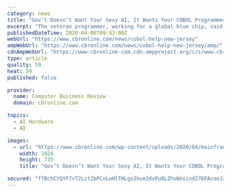 ```yaml
---
category: news
title: "Gov’t Doesn’t Want Your Sexy AI, It Wants Your COBOL Programmers"
excerpt: "The veteran programmer, working for a global blue chip, said: “We are a big IBM shop but, like everyone else, they want to ‘modernise’. However, at the back end we have heavy reliance on very good, solid and dependable mainframe apps. Some of our core systems are 35-years-old, they just keep doing what they do. “The challenge to me is ..."
publishedDateTime: 2020-04-06T09:43:00Z
webUrl: "https://www.cbronline.com/news/cobol-help-new-jersey"
ampWebUrl: "https://www.cbronline.com/news/cobol-help-new-jersey/amp/"
cdnAmpWebUrl: "https://www-cbronline-com.cdn.ampproject.org/c/s/www.cbronline.com/news/cobol-help-new-jersey/amp/"
type: article
quality: 59
heat: 59
published: false

provider:
  name: Computer Business Review
  domain: cbronline.com

topics:
  - AI Hardware
  - AI

images:
  - url: "https://www.cbronline.com/wp-content/uploads/2020/04/mainframes1-1024x735.jpg"
    width: 1024
    height: 735
    title: "Gov’t Doesn’t Want Your Sexy AI, It Wants Your COBOL Programmers"

secured: "ffBchCYQYF7vT2Lzt2bPCnLwHlTHLgo3hue2dvPu0LZhsWnsind276FAcoeJzjnE5uyLsK2T/mIBF90p0W8Ri2FsEKUE4VzCqj9gXX1rr0jLu/jUavkmCSDH8fCRmhUrICLV49ymsdKscNjtmhsupnnJ2l/QYVEyeDYTJ+/oAAEP0Yh+8/UQPNd2r0zkW4fE7LWRS9JM7+r6tIrcBBpX+jltFSv6YQVf+kRyxEt6Es2zpbgzW3keZDG9KWs8bgqmmf2WdOxcQsrfCKkR98XPprwHF2ZQ6lfJ5eu0cFhCmgXqCDI8SYgHQMKvGhlpMDMp;AX4fql/ZIUqnq+Y9EaUeWw=="
---
```


